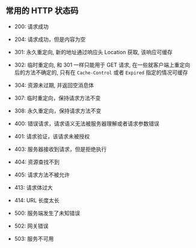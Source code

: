 ## 常用的 HTTP 状态码

- 200: 请求成功
- 204: 请求成功，但是内容为空

- 301: 永久重定向, 新的地址通过响应头 Location 获取, 该响应可缓存
- 302: 临时重定向, 和 301 一样只能用于 GET 请求, 在一些就客户端上重定向后的方法不确定的, 只有在 `Cache-Control` 或者 `Expired` 指定的情况可缓存
- 304: 资源未过期, 并返回空消息体
- 307: 临时重定向，保持请求方法不变
- 308: 永久重定向，保持请求方法不变

- 400: 错误请求，请求语义无法被服务器理解或者请求参数错误
- 401: 请求验证，该请求未被授权
- 403: 服务器接收到请求，但是拒绝执行
- 404: 资源查找不到
- 405: 请求方法不被允许
- 413: 请求体过大
- 414: URL 长度太长

- 500: 服务端发生了未知错误
- 502: 网关错误
- 503: 服务不可用
